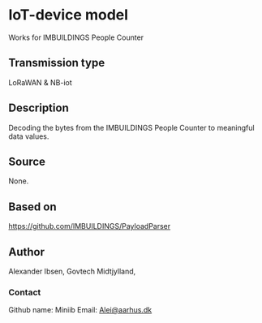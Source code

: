 # IoT-device model
Works for IMBUILDINGS People Counter

## Transmission type
LoRaWAN & NB-iot

## Description
Decoding the bytes from the IMBUILDINGS People Counter to meaningful data values.

## Source
None.

## Based on
https://github.com/IMBUILDINGS/PayloadParser

## Author
Alexander Ibsen, Govtech Midtjylland,

### Contact
Github name: Miniib
Email: Alei@aarhus.dk
